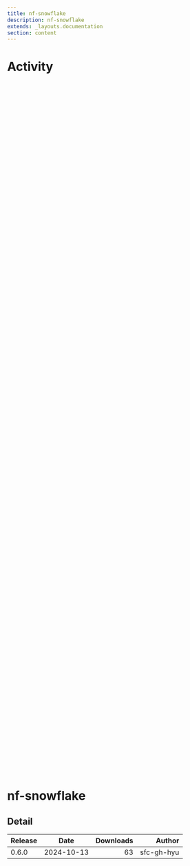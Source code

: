 ```yaml
---
title: nf-snowflake
description: nf-snowflake
extends: _layouts.documentation
section: content
---
```


# Activity

<div style="position: relative; height:40vh; width:80vw">
    <canvas id="releases"></canvas>
</div>
<script type="module" src="docs/nf-snowflake/nf-snowflake.js"></script>

# nf-snowflake
        

## Detail

| Release                               | Date | Downloads                        | Author |
| :------------ | :---------: | ------: | -----------: |
 | 0.6.0 | 2024-10-13 | 63 | sfc-gh-hyu |
